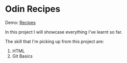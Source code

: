 # Odin Recipes


Demo: <a href="https://whiteberrie.github.io/odin-recipes/" target="_blank" rel="nofollow">Recipes</a>

In this project I will showcase everything I've learnt so far. 

The skill that I'm picking up from this project are:
1. HTML
2. Git Basics

